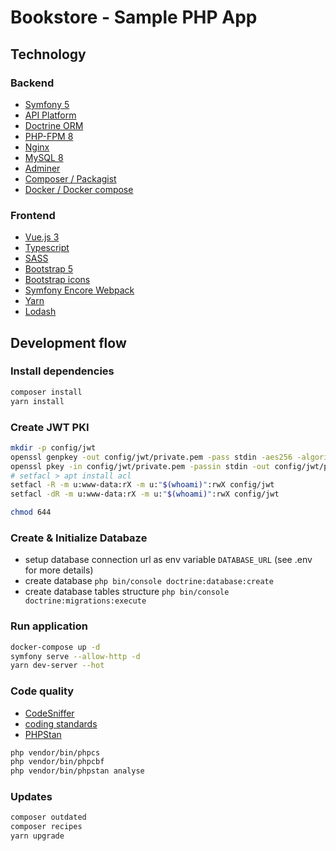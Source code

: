# Bookstore - Sample PHP App

## Technology

### Backend

-   [Symfony 5](https://symfony.com/)
-   [API Platform](https://api-platform.com/docs/core/)
-   [Doctrine ORM](https://www.doctrine-project.org/projects/doctrine-orm/en/current/tutorials/getting-started.html#getting-started-with-doctrine)
-   [PHP-FPM 8](https://hub.docker.com/_/php)
-   [Nginx](https://hub.docker.com/_/nginx)
-   [MySQL 8](https://hub.docker.com/_/mysql)
-   [Adminer](https://hub.docker.com/_/adminer)
-   [Composer / Packagist](https://packagist.org/)
-   [Docker / Docker compose](https://www.docker.com/)

### Frontend

-   [Vue.js 3](https://v3.vuejs.org/guide/introduction.html#what-is-vue-js)
-   [Typescript](https://www.typescriptlang.org/)
-   [SASS](https://sass-lang.com/)
-   [Bootstrap 5](https://getbootstrap.com/)
-   [Bootstrap icons](https://icons.getbootstrap.com/#icons)
-   [Symfony Encore Webpack](https://symfony.com/doc/current/frontend.html#encore-documentation)
-   [Yarn](https://yarnpkg.com/)
-   [Lodash](https://lodash.com/)

## Development flow

### Install dependencies

```sh
composer install
yarn install
```

### Create JWT PKI

```sh
mkdir -p config/jwt
openssl genpkey -out config/jwt/private.pem -pass stdin -aes256 -algorithm rsa -pkeyopt rsa_keygen_bits:4096
openssl pkey -in config/jwt/private.pem -passin stdin -out config/jwt/public.pem -pubout
# setfacl > apt install acl
setfacl -R -m u:www-data:rX -m u:"$(whoami)":rwX config/jwt
setfacl -dR -m u:www-data:rX -m u:"$(whoami)":rwX config/jwt

chmod 644
```

### Create & Initialize Databaze

-   setup database connection url as env variable `DATABASE_URL` (see .env for more details)
-   create database `php bin/console doctrine:database:create`
-   create database tables structure `php bin/console doctrine:migrations:execute`

### Run application

```sh
docker-compose up -d
symfony serve --allow-http -d
yarn dev-server --hot
```

### Code quality

-   [CodeSniffer](https://github.com/squizlabs/PHP_CodeSniffer)
-   [coding standards](https://github.com/slevomat/coding-standard)
-   [PHPStan](https://github.com/phpstan/phpstan)

```sh
php vendor/bin/phpcs
php vendor/bin/phpcbf
php vendor/bin/phpstan analyse
```

### Updates

```sh
composer outdated
composer recipes
yarn upgrade
```

